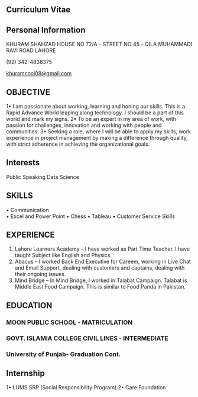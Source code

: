 ## Curriculum Vitae


## Personal Information

<p> KHURAM SHAHZAD
HOUSE NO 72/A – STREET NO 45 – QILA MUHAMMADI RAVI ROAD LAHORE

(92) 342-4838375

khuramcool08@gmail.com </p> 
## OBJECTIVE
1•	I am passionate about working, learning and honing our skills. This is a Rapid Advance World leaping along technology. 
  I should be a part of this world and mark my signs.
2•	To be an expert in my area of work, with passion for challenges, innovation and working with people and communities.
3•	 Seeking a role, where I will be able to apply my skills, work experience in project management by making a difference through quality, with strict adherence in achieving the organizational goals. 

## Interests
Public Speaking
Data Science

## SKILLS	                   
•	Communication                                                                  
•	Excel and Power Point
•	Chess 
•	Tableau
•	Customer Service Skills

## EXPERIENCE
1.	Lahore Learners Academy – I have worked as Part Time Teacher. I have taught Subject like English and Physics.
2.	Abacus – I worked Back End Executive for Careem, working in Live Chat and Email Support, dealing with customers and captains, dealing with their ongoing issues.
3.	Mind Bridge – In Mind Bridge, I worked in Talabat Campaign. Talabat is Middle East Food Campaign.  This is similar to Food Panda in Pakistan.

## EDUCATION
### MOON PUBLIC SCHOOL - MATRICULATION
### GOVT. ISLAMIA COLLEGE CIVIL LINES - INTERMEDIATE
### University of Punjab- Graduation Cont. 

## Internship
1•	LUMS SRP (Social Responsibility Program)
2•	Care Foundation 

